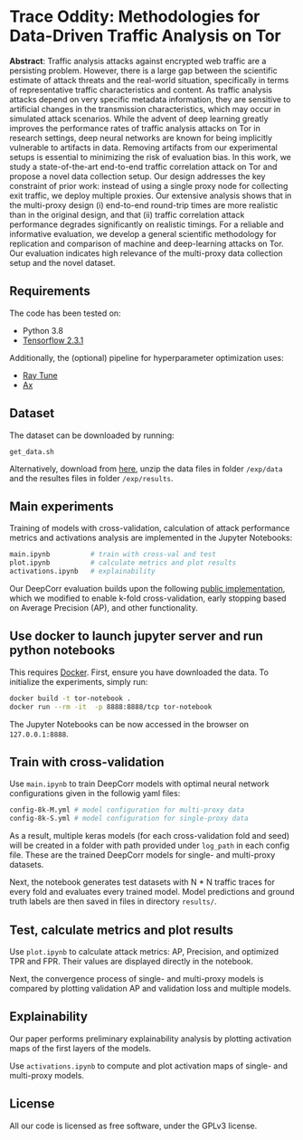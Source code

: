 # Trace Oddity: Methodologies for Data-Driven Traffic Analysis on Tor

**Abstract**: Traffic analysis attacks against encrypted web traffic are a persisting problem. However, there is a large gap between the scientific estimate of attack threats and the real-world situation, specifically in terms of representative traffic characteristics and content. As traffic analysis attacks depend on very specific metadata information, they are sensitive to artificial changes in the transmission characteristics, which may occur in simulated attack scenarios. While the advent of deep learning greatly improves the performance rates of traffic analysis attacks on Tor in research settings, deep neural networks are known for being implicitly vulnerable to artifacts in data. Removing artifacts from our experimental setups is essential to minimizing the risk of evaluation bias. In this work, we study a state-of-the-art end-to-end traffic correlation attack on Tor and propose a novel data collection setup. Our design addresses the key constraint of prior work: instead of using a single proxy node for collecting exit traffic, we deploy multiple proxies. Our extensive analysis shows that in the multi-proxy design (i) end-to-end round-trip times are more realistic than in the original design, and that (ii) traffic correlation attack performance degrades significantly on realistic timings. For a reliable and informative evaluation, we develop a general scientific methodology for replication and comparison of machine and deep-learning attacks on Tor. Our evaluation indicates high relevance of the multi-proxy data collection setup and the novel dataset.

## Requirements
The code has been tested on: 
* Python 3.8
* [Tensorflow 2.3.1](https://www.tensorflow.org/install)

Additionally, the (optional) pipeline for hyperparameter optimization uses:
* [Ray Tune](https://docs.ray.io/en/latest/tune/index.html)
* [Ax](https://ax.dev/)

## Dataset

The dataset can be downloaded by running:

```
get_data.sh
```

Alternatively, download from [here](https://filesender.belnet.be/?s=download&token=57b4bc25-bde4-4fd1-be15-bf0a6e4ee797), unzip the data files in folder ```/exp/data``` and the resultes files in folder ```/exp/results```.

## Main experiments

Training of models with cross-validation, calculation of attack performance metrics and activations analysis are implemented in the Jupyter Notebooks:

```bash
main.ipynb          # train with cross-val and test
plot.ipynb          # calculate metrics and plot results
activations.ipynb   # explainability
```

Our DeepCorr evaluation builds upon the following [public implementation](https://github.com/woodywff/deepcorr), which we modified to enable k-fold cross-validation, early stopping based on Average Precision (AP), and other functionality.

## Use docker to launch jupyter server and run python notebooks

This requires [Docker](https://docs.docker.com/engine/install/). First, ensure you have downloaded the data. To initialize the experiments, simply run:

```bash
docker build -t tor-notebook .
docker run --rm -it  -p 8888:8888/tcp tor-notebook
```
The Jupyter Notebooks can be now accessed in the browser on ```127.0.0.1:8888```.

## Train with cross-validation

Use ```main.ipynb``` to train DeepCorr models with optimal neural network configurations given in the followig yaml files:

```bash
config-8k-M.yml # model configuration for multi-proxy data
config-8k-S.yml # model configuration for single-proxy data 
```

As a result, multiple keras models (for each cross-validation fold and seed) will be created in a folder with path provided under ```log_path``` in each config file. These are the trained DeepCorr models for single- and multi-proxy datasets.

Next, the notebook generates test datasets with N * N traffic traces for every fold and evaluates every trained model. Model predictions and ground truth labels are then saved in files in directory ```results/```.

## Test, calculate metrics and plot results

Use ```plot.ipynb``` to calculate attack metrics: AP, Precision, and optimized TPR and FPR. Their values are displayed directly in the notebook.

Next, the convergence process of single- and multi-proxy models is compared by plotting validation AP and validation loss and multiple models.

## Explainability 

Our paper performs preliminary explainability analysis by plotting activation maps of the first layers of the models. 

Use ```activations.ipynb``` to compute and plot activation maps of single- and multi-proxy models.

## License

All our code is licensed as free software, under the GPLv3 license.

